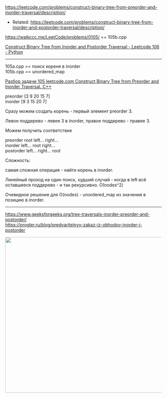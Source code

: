 https://leetcode.com/problems/construct-binary-tree-from-preorder-and-inorder-traversal/description/
- Related: https://leetcode.com/problems/construct-binary-tree-from-inorder-and-postorder-traversal/description/

https://walkccc.me/LeetCode/problems/0105/ == 105b.cpp

[Construct Binary Tree from Inorder and Postorder Traversal - Leetcode 106 - Python](https://www.youtube.com/watch?v=vm63HuIU7kw)
____
105a.cpp == поиск кореня в inorder   
105b.cpp == unordered_map

[Разбор задачи 105 leetcode.com Construct Binary Tree from Preorder and Inorder Traversal. C++](https://www.youtube.com/watch?v=JfWvrnP553k)

preorder [3 9 20 15 7]  
inorder [9 3 15 20 7]

Сразу можем создать корень - первый элемент preorder З.

Левое поддерево - левее 3 в inorder, правое поддерево - правее 3.

Можем получить соответствие

preorder root left... right...   
inorder left... root right...  
postorder left... right... root


Сложность:

самая сложная операция - найти корень в inorder.

Линейный проход на один поиск, худший случай - когда в left всё оставшееся поддерево - и так рекурсивно. 
О(nodes^2) 

Очевидное решение для O(nodes) - unordered_map из значения в позицию в inorder.

______

https://www.geeksforgeeks.org/tree-traversals-inorder-preorder-and-postorder/  
https://progler.ru/blog/predvaritelnyy-zakaz-iz-obhodov-inorder-i-postorder  

<img src="https://github.com/SkosMartren/useful-materials/blob/main/travel_tree_three.png" width="800" height="500"/>
